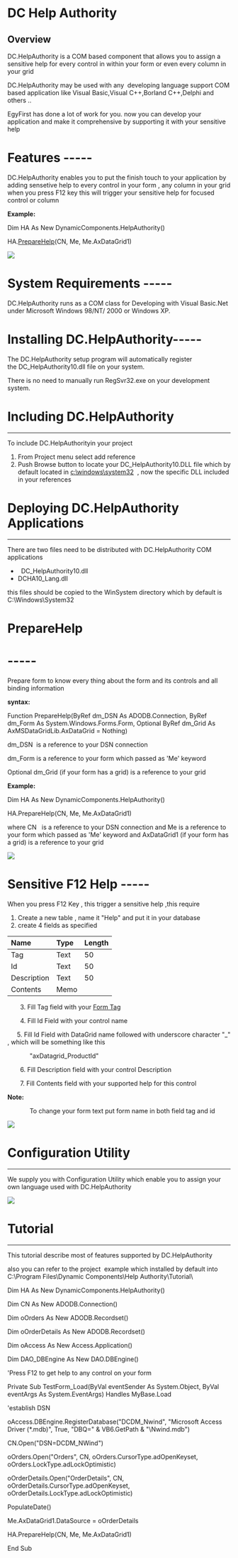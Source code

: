 ﻿DC Help Authority
====================

Overview
---------

DC.HelpAuthority is a COM based component that allows you to assign a sensitive help for every control in within your form or even every column in your grid  

DC.HelpAuthority may be used with any  developing language support COM based application like Visual Basic,Visual C++,Borland C++,Delphi and others ..

EgyFirst has done a lot of work for you. now you can develop your application and make it comprehensive by supporting it with your sensitive help
# **Features -----**
DC.HelpAuthority enables you to put the finish touch to your application by adding sensetive help to every control in your form , any column in your grid 
when you press F12 key this will trigger your sensitive help for focused control or column

**Example:**

Dim HA As New DynamicComponents.HelpAuthority()

HA.[PrepareHelp](#chmtopic8)(CN, Me, Me.AxDataGrid1)

![](Aspose.Words.ae3310bc-06aa-44b7-b32c-bb0578e2b47e.002.png)


# **System Requirements -----**
DC.HelpAuthority runs as a COM class for Developing with Visual Basic.Net under Microsoft Windows 98/NT/ 2000 or Windows XP. 


# **Installing DC.HelpAuthority-----**
The DC.HelpAuthority setup program will automatically register the DC\_HelpAuthority10.dll file on your system. 

There is no need to manually run RegSvr32.exe on your development system. 
# **Including DC.HelpAuthority**
-----
To include DC.HelpAuthorityin your project 

1. From Project menu select add reference 
1. Push Browse button to locate your DC\_HelpAuthority10.DLL file which by default located in [c:\windows\system32](file:///c:/windows/system32)  , now the specific DLL included in your references


# **Deploying DC.HelpAuthority Applications** 
-----
There are two files need to be distributed with DC.HelpAuthority COM applications

- ` `DC\_HelpAuthority10.dll
- DCHA10\_Lang.dll

this files should be copied to the WinSystem directory which by default is C:\Windows\System32 
# **PrepareHelp**
# -----
Prepare form to know every thing about the form and its controls and all binding information 

**syntax:**

Function PrepareHelp(ByRef dm\_DSN As ADODB.Connection, ByRef dm\_Form As System.Windows.Forms.Form, Optional ByRef dm\_Grid As AxMSDataGridLib.AxDataGrid = Nothing)

dm\_DSN  is a reference to your DSN connection

dm\_Form is a reference to your form which passed as 'Me' keyword

Optional dm\_Grid (if your form has a grid) is a reference to your grid


**Example:**

Dim HA As New DynamicComponents.HelpAuthority()

HA.PrepareHelp(CN, Me, Me.AxDataGrid1)

where CN   is a reference to your DSN connection
and Me is a reference to your form which passed as 'Me' keyword
and AxDataGrid1 (if your form has a grid) is a reference to your grid



![](Aspose.Words.ae3310bc-06aa-44b7-b32c-bb0578e2b47e.002.png)
# **Sensitive F12 Help -----**
When you press F12 Key , this trigger a sensitive help ,this require

1. Create a new table , name it "Help" and put it in your database 
1. create 4 fields as specified

|Name|Type|Length|
| :- | :- | :- |
|Tag|Text|50|
|Id|Text|50|
|Description|Text|50|
|Contents|Memo||
`    `3. Fill Tag field with your [Form Tag](JavaScript:popup.TextPopup\(popuptxt1,popupfont1,9,9,-1,-1\))

`    `4. Fill Id Field with your control name 

`   `5. Fill Id Field with DataGrid name followed with underscore character "\_" , which will be something like this  

`       `"axDatagrid\_ProductId"

`    `6. Fill Description field with your control Description

`    `7. Fill Contents field with your supported help for this control

**Note:**

`       `To change your form text put form name in both field tag and id

![](Aspose.Words.ae3310bc-06aa-44b7-b32c-bb0578e2b47e.002.png)


# **Configuration Utility**
-----
We supply you with Configuration Utility which enable you to assign your own language used with DC.HelpAuthority

![](Aspose.Words.ae3310bc-06aa-44b7-b32c-bb0578e2b47e.003.png)




# Tutorial
-----
This tutorial describe most of features supported by DC.HelpAuthority

also you can refer to the project  example which installed by default into C:\Program Files\Dynamic Components\Help Authority\Tutorial\



Dim HA As New DynamicComponents.HelpAuthority()

Dim CN As New ADODB.Connection()

Dim oOrders As New ADODB.Recordset()

Dim oOrderDetails As New ADODB.Recordset()

Dim oAccess As New Access.Application()

Dim DAO\_DBEngine As New DAO.DBEngine()

'Press F12 to get help to any control on your form



Private Sub TestForm\_Load(ByVal eventSender As System.Object, ByVal eventArgs As System.EventArgs) Handles MyBase.Load

'establish DSN

oAccess.DBEngine.RegisterDatabase("DCDM\_Nwind", "Microsoft Access Driver (\*.mdb)", True, "DBQ=" & VB6.GetPath & "\Nwind.mdb")

CN.Open("DSN=DCDM\_NWind")

oOrders.Open("Orders", CN, oOrders.CursorType.adOpenKeyset, oOrders.LockType.adLockOptimistic)

oOrderDetails.Open("OrderDetails", CN, oOrderDetails.CursorType.adOpenKeyset, oOrderDetails.LockType.adLockOptimistic)

PopulateDate()

Me.AxDataGrid1.DataSource = oOrderDetails

HA.PrepareHelp(CN, Me, Me.AxDataGrid1)

End Sub


